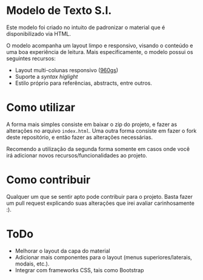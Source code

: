 # Modelo de Texto S.I.

Este modelo foi criado no intuito de padronizar o material que é disponibilizado
via HTML.

O modelo acompanha um layout limpo e responsivo, visando o conteúdo e uma boa
experiência de leitura. Mais especificamente, o modelo possui os seguintes
recursos:

* Layout multi-colunas responsivo ([960gs](http://960.gs))
* Suporte a _syntax higlight_
* Estilo próprio para referências, abstracts, entre outros.

# Como utilizar

A forma mais simples consiste em baixar o zip do projeto, e fazer as alterações
no arquivo `index.html`. Uma outra forma consiste em fazer o fork deste repositório, e então fazer as
alterações necessárias.

Recomendo a utilização da segunda forma somente em casos onde você irá adicionar
novos recursos/funcionalidades ao projeto.

# Como contribuir

Qualquer um que se sentir apto pode contribuir para o projeto. Basta fazer um
pull request explicando suas alterações que irei avaliar carinhosamente :).

# ToDo

* Melhorar o layout da capa do material
* Adicionar mais componentes para o layout (menus superiores/laterais, modais, etc.).
* Integrar com frameworks CSS, tais como Bootstrap
